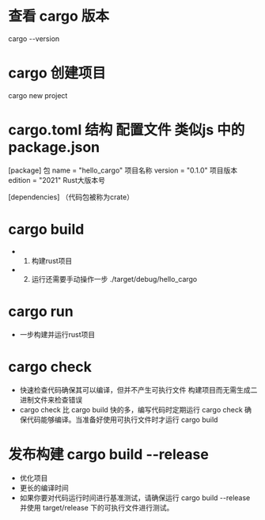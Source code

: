 # 查看 cargo 版本
cargo --version

# cargo 创建项目
cargo new project

# cargo.toml 结构 配置文件 类似js 中的 package.json
[package]             包
name = "hello_cargo"  项目名称
version = "0.1.0"     项目版本
edition = "2021"      Rust大版本号

[dependencies]       （代码包被称为crate）

# cargo build
- 1. 构建rust项目 
- 2. 运行还需要手动操作一步 ./target/debug/hello_cargo

# cargo run
- 一步构建并运行rust项目

# cargo check
- 快速检查代码确保其可以编译，但并不产生可执行文件  构建项目而无需生成二进制文件来检查错误
- cargo check 比 cargo build 快的多，编写代码时定期运行 cargo check 确保代码能够编译。当准备好使用可执行文件时才运行 cargo build

# 发布构建 cargo build --release
- 优化项目
- 更长的编译时间
- 如果你要对代码运行时间进行基准测试，请确保运行 cargo build --release 并使用 target/release 下的可执行文件进行测试。





